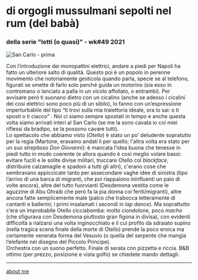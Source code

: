 # di orgogli mussulmani sepolti nel rum (del babà)   
### della serie "letti (o quasi)" - wk#49 2021   

![](https://live.staticflickr.com/65535/51733959729_9ef0651b07_c.jpg "San Carlo - prima")  

Con l’introduzione dei monopattini elettrici, andare a piedi per Napoli ha fatto un ulteriore salto di qualità. Questo poi è un popolo in perenne movimento che notoriamente gesticola quando parla, specie se al telefono, figurati se smette di farlo solo perché guida un motorino (sia esso in contromano o lanciato a palla in un vicolo affollato, o entrambi). Per avvisare però ti suonano dietro con un cicalino (anche se adesso i cicalini dei cosi elettrici sono poco più di un sibilo), lo fanno con un’espressione imperturbabile del tipo  “ti trovi sulla mia traiettoria ideale, ora lo sai: o ti sposti o ti ciacco” . Noi ci siamo sempre spostati in tempo e anche questa volta siamo arrivati interi al San Carlo (se me la sono cavata io coi miei riflessi da bradipo, se la possono cavare tutti).  
Lo spettacolo che abbiamo visto (*Otello*) è stato un po’ deludente sopratutto per la regia (Martone, eravamo andati lì per quello; l'altra volta era stato per un suo strepitoso *Don Giovanni*): è mancata l’idea buona che tenesse in piedi tutto in modo coerente (e allora quando è così meglio volare bassi: evitare fucili e le solite divise militari, truccare Otello col *blackface*, distribuire calzamaglie e spadoni a tutti gli altri), c'erano cose che sembravano appiccicate tanto per assecondare vaghe idee di sinistra (tipo l’arrivo di una barca di migranti, che poi riappaiono ininfluenti un paio di volte ancora), altre del tutto fuorvianti (Desdemona vestita come le aguzzine di Abu Ghraib che però fa la pia donna coi feriti/migranti), altre ancora fatte semplicemente male (palco che trabocca letteramente di cantanti e ballerini; i primi insalamati i secondi in *lap dance*). Ma soprattutto c’era un improbabile Otello cicciabomba: molto ciondolone, poco *macho* (che sfigurava con Desdemona piuttosto gran figona in divisa), con evidenti difficoltà a rialzarsi una volta inginocchiato e il cui profilo da sdraiato supino (nella tragica scena finale della morte di Otello) prende la poco eroica ma certamente venerata forma del Vesuvio (o quella del serpente che mangia l’elefante nel disegno del Piccolo Principe).  
Orchestra con un suono perfetto. Finale di serata con pizzetta e riccia. B&B ottimo (per prezzo, posizione e vista golfo) se chiedete mando dettagli. 

---   
[about me](https://about.me/cacioman) 
